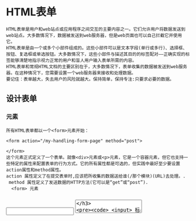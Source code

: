 # HTML表单
	HTML表单是用户和web站点或应用程序之间交互的主要内容之一。它们允许用户将数据发送到web站点。大多数情况下，数据被发送到web服务器，但是web页面也可以自己拦截它并使用它。
	HTML表单是由一个或多个小部件组成的。这些小部件可以是文本字段(单行或多行)、选择框、按钮、复选框或单选按钮。大多数情况下，这些小部件与描述其目的的标签配对——正确实现的标签能够清楚地指示视力正常的用户和盲人用户输入表单所需的内容。
	HTML表单和常规HTML文档的主要区别在于，大多数情况下，表单收集的数据被发送到web服务器。在这种情况下，您需要设置一个web服务器来接收和处理数据。
	要记住：表单越大，失去用户的风险就越大。保持简单，保持专注:只要求必要的数据。
## 设计表单
### <form> 元素
	所有HTML表单都以一个<form>元素开始：

	<form action="/my-handling-form-page" method="post">

	</form>
	这个元素正式定义了一个表单。就像<div>元素或<p>元素，它是一个容器元素，但它也支持一些特定的属性来配置表单的行为方式。它的所有属性都是可选的，但实践中最好至少要设置action属性和method属性。
	action 属性定义了在提交表单时,应该把所收集的数据送给谁(/那个模块)(URL)去处理。.
	 method 属性定义了发送数据的HTTP方法(它可以是“get”或“post”).
	  <form> 元素
###  <input> <textarea>
	 <input> 标签是一个空元素，这意味着它不需要关闭标签。相反， <textarea>不是一个空元素，因此必须使用适当的结束标记来关闭它。这对HTML表单的特定特性有影响:定义默认值的方式。要定义<input>的默认值，你必须使用value 属性，如下所示：
	<input type="text" value="by default this element is filled with this text" />
	相反，如果您想定义<textarea>的默认值，您只需在<textarea>元素的开始和结束标记之间放置默认值，就像这样:

	<textarea>by default this element is filled with this text</textarea>
### <button> 元素
	我们的表格已经快准备好了，我们只需要再添加一个按钮，让用户在填写完表单后发送他们的数据。这是通过使用 <button> 元素完成的。在 </form>这个结束标签上方添加以下内容：

	<div class="button">
	  <button type="submit">Send your message</button>
	</div>
	您会看到<button>元素也接受一个 type属性，它接受submit, reset或者 button 三个值中的任一个。

	单击 type 属性定义为 submit 值(也是默认值)的按钮会发送表单的数据到<form>元素的action 属性所定义的网页。
	单击 type 属性定义为 reset 值的按钮 将所有表单小部件重新设置为它们的默认值。从用户体验的角度来看，这被认为是一种糟糕的做法。
	单击 type 属性定义为 button 值的按钮……不会发生任何事！这听起来很傻，但是用JavaScript构建定制按钮非常有用。 
	注意：您还可以使用相应类型的 <input>元素来生成一个按钮，如 <input type="submit">。<button>元素的主要优点是， <input>元素只允许纯文本作为其标签，而<button>元素允许完整的HTML内容，允许更复杂、更有创意的按钮文本。

### 提交表单
	最后一部分，也许是最棘手的部分，是在服务器端处理表单数据。如前所述，大多数时候HTML表单是向用户请求数据并将其发送到web服务器的一种方便的方式。

		<form> 元素将定义如何通过action 属性和 method属性来发送数据的位置和方式。

	但这还不够。我们还需要为我们的数据提供一个名称。这些名字对双方都很重要：在浏览器端，它告诉浏览器给数据各自哪个名称，在服务器端，它允许服务器按名称处理每个数据块。

	要将数据命名为表单，您需要在每个表单小部件上使用 name 属性来收集特定的数据块。让我们再来看看我们的表单代码:

	<form action="/my-handling-form-page" method="post"> 
	  <div>
	    <label for="name">Name:</label>
	    <input type="text" id="name" name="user_name">
	  </div>
	  <div>
	    <label for="mail">E-mail:</label>
	    <input type="email" id="mail" name="user_email">
	  </div>
	  <div>
	    <label for="msg">Message:</label>
	    <textarea id="msg" name="user_message"></textarea>
	  </div>

	  ...
	在我们的例子中，表单会发送三个已命名的数据块 "user_name", "user_email", 和 "user_message"。这些数据将用使用HTTP POST 方法,把信息发送到URL为 "/my-handling-form-page"目录下。
	
### <fieldset> 和 <legend> 元素
	<fieldset>元素是一种方便的用于创建具有相同目的的小部件组的方式，出于样式和语义目的。 你可以在<fieldset>开口标签后加上一个 <legend>元素来给<fieldset> 标上标签。 <legend>的文本内容正式地描述了<fieldset>里所含有部件的用途。

	许多辅助技术将使用<legend> 元素，就好像它是相应的 <fieldset> 元素里每个部件的标签的一部分。例如，在说出每个小部件的标签之前，像Jaws或NVDA这样的屏幕阅读器会朗读出legend的内容。

	这里有一个小例子:

	<form>
	  <fieldset>
	    <legend>Fruit juice size</legend>
	    <p>
	      <input type="radio" name="size" id="size_1" value="small">
	      <label for="size_1">Small</label>
	    </p>
	    <p>
	      <input type="radio" name="size" id="size_2" value="medium">
	      <label for="size_2">Medium</label>
	    </p>
	    <p>
	      <input type="radio" name="size" id="size_3" value="large">
	      <label for="size_3">Large</label>
	    </p>
	  </fieldset>
	</form>
###  <label> 元素
	正如我们在前一篇文章中看到的， <label> 元素是为HTML表单小部件定义标签的正式方法。如果你想构建可访问的表单，这是最重要的元素——当实现的恰当时，屏幕阅读器会连同有关的说明和表单元素的标签一起朗读。以我们在上一篇文章中看到的例子为例:

	<label for="name">Name:</label> <input type="text" id="name" name="user_name">
	<label> 标签与 <input> 通过他们各自的for 属性和 id 属性正确相关联（label的for属性和它对应的小部件的id属性），这样，屏幕阅读器会读出诸如“Name, edit text”之类的东西。
### 点击标签
	正确设置标签的另一个好处是可以在所有浏览器中单击标签来激活相应的小部件。这对于像文本输入这样的例子很有用，这样你可以通过点击标签，和点击输入区效果一样，来聚焦于它，这对于单选按钮和复选框尤其有用——这种控件的可点击区域可能非常小，设置标签来使它们可点击区域变大是非常有用的。

	举个例子：

	<form>
	  <p>
	    <label for="taste_1">I like cherry</label>
	    <input type="checkbox" id="taste_1" name="taste_cherry" value="1">
	  </p>
	  <p>
	    <label for="taste_2">I like banana</label>
	    <input type="checkbox" id="taste_2" name="taste_banana" value="2">
	  </p>
	</form>
## 原生表单部件
### 通用属性
	大部分用来定义表单小部件的元素都有一些他们自己的属性。然而，在所有表单元素中都有一组通用属性，它们可以对这些小部件进行控制。下面是这些通用属性的列表:

	属性名称	默认值	描述
	autofocus	(false)	这个布尔属性允许您指定当页面加载时元素应该自动具有输入焦点，除非用户覆盖它，例如通过键入不同的控件。文档中只有一个与表单相关的元素可以指定这个属性。
	disabled	(false)	
	这个布尔属性表示用户不能与元素交互。如果没有指定这个属性，元素将从包含它的元素继承设置，例如<fieldset>;如果没有包含在设定了disabled属性的元素里，那么这个元素就是可用的。

	form		
	小部件与之相关联的表单元素。属性值必需是同个文档中的<form> 元素的 id属性。理论上，它允许您在<form>元素之外设置一个表单小部件。然而，在实践中，没有任何支持该特性的浏览器。

	name		元素的名称;这是跟表单数据一起提交的。
	value		元素的初始值。
### 单行文本框
	使用type属性值被设置为text 的<input>元素创建一个单行文本框（同样的，如果你不提供type属性，text 是默认值）。在你指定的type属性的值在浏览器中是未知的情况下（比如你指定 type="date"，但是浏览器不支持原生日期选择器），属性值text也是备用值。

	这是一个基本的单行文本框示例：

	<input type="text" id="comment" name="comment" value="I'm a text field">

### E-mail 地址框
	该类型的框将 type属性设置为  email 值：

	<input type="email" id="email" name="email" multiple>

### 密码框
	通过设置type 属性值为password来设置该类型框：

	<input type="password" id="pwd" name="pwd">

### 电话号码栏：
	通过 type属性的 tel 值设置该类型框：

	<input type="tel" id="tel" name="tel">
	由于世界范围内各种各样的电话号码格式，这种类型的字段不会对用户输入的值执行任何限制(包括字母，等等)。这主要是在语义上的区分，尽管在一些设备上(特别是在移动设备上)，可能会出现一个不同的虚拟键盘，更适合输入电话号码。

### URL 栏
	通过type属性的url 值设置该类型框：

	<input type="url" id="url" name="url">
### 多行文本框
	多行文本框专指使用 <textarea>元素，而不是使用<input> 元素。

	<textarea cols="30" rows="10"></textarea>
## 下拉内容
	选择框
	一个选择框是用<select>元素创建的，其中有一个或多个<option>元素作为子元素，每个元素都指定了其中一个可能的值。

	<select id="simple" name="simple">
	  <option>Banana</option>
	  <option>Cherry</option>
	  <option>Lemon</option>
	</select>
	多选选择框
	默认情况下，选择框只允许用户选择一个值。通过将multiple属性添加到<select>元素，您可以允许用户通过操作系统提供的默认机制来选择几个值。 (如， 同时按下 Cmd/Ctrl 并点击多个值).

	注意：在多个选项选择框的情况下，选择框不再显示值为下拉内容——相反，它们都显示在一个列表中。

	<select multiple id="multi" name="multi">
	  <option>Banana</option>
	  <option>Cherry</option>
	  <option>Lemon</option>
	</select>
	自动补全输入框
	您可以使用<datalist>元素来为表单小部件提供建议的、自动完成的值，并使用一些<option>子元素来指定要显示的值。

	然后使用list属性将数据列表绑定到一个文本框(通常是一个 <input> 元素)。

	一旦数据列表与表单小部件相关联，它的选项用于自动完成用户输入的文本;通常，这是作为一个下拉框提供给用户的，匹配在输入框中输入了的内容。

	<label for="myFruit">What's your favorite fruit?</label>
	<input type="text" name="myFruit" id="myFruit" list="mySuggestion">
	<datalist id="mySuggestion">
	  <option>Apple</option>
	  <option>Banana</option>
	  <option>Blackberry</option>
	  <option>Blueberry</option>
	  <option>Lemon</option>
	  <option>Lychee</option>
	  <option>Peach</option>
	  <option>Pear</option>
	</datalist>
### 复选框
	使用type属性值为checkbox的 <input>元素来创建一个复选框。

	<input type="checkbox" checked id="carrots" name="carrots" value="carrots">
### 单选按钮
	使用type属性值为radio的 <input>元素来创建一个单选按钮。

	<input type="radio" checked id="soup" name="meal">

## 发送表单数据
	
